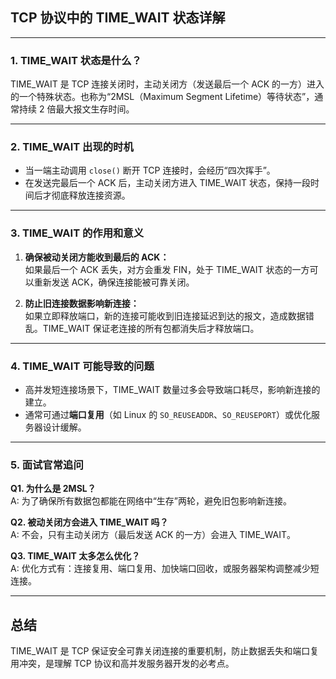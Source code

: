 ## TCP 协议中的 TIME_WAIT 状态详解

---

### 1. TIME_WAIT 状态是什么？

TIME_WAIT 是 TCP 连接关闭时，主动关闭方（发送最后一个 ACK 的一方）进入的一个特殊状态。也称为“2MSL（Maximum Segment Lifetime）等待状态”，通常持续 2 倍最大报文生存时间。

---

### 2. TIME_WAIT 出现的时机

- 当一端主动调用 `close()` 断开 TCP 连接时，会经历“四次挥手”。
- 在发送完最后一个 ACK 后，主动关闭方进入 TIME_WAIT 状态，保持一段时间后才彻底释放连接资源。

---

### 3. TIME_WAIT 的作用和意义

1. **确保被动关闭方能收到最后的 ACK：**  
   如果最后一个 ACK 丢失，对方会重发 FIN，处于 TIME_WAIT 状态的一方可以重新发送 ACK，确保连接能被可靠关闭。

2. **防止旧连接数据影响新连接：**  
   如果立即释放端口，新的连接可能收到旧连接延迟到达的报文，造成数据错乱。TIME_WAIT 保证老连接的所有包都消失后才释放端口。

---

### 4. TIME_WAIT 可能导致的问题

- 高并发短连接场景下，TIME_WAIT 数量过多会导致端口耗尽，影响新连接的建立。
- 通常可通过**端口复用**（如 Linux 的 `SO_REUSEADDR`、`SO_REUSEPORT`）或优化服务器设计缓解。

---

### 5. 面试官常追问

**Q1. 为什么是 2MSL？**  
A: 为了确保所有数据包都能在网络中“生存”两轮，避免旧包影响新连接。

**Q2. 被动关闭方会进入 TIME_WAIT 吗？**  
A: 不会，只有主动关闭方（最后发送 ACK 的一方）会进入 TIME_WAIT。

**Q3. TIME_WAIT 太多怎么优化？**  
A: 优化方式有：连接复用、端口复用、加快端口回收，或服务器架构调整减少短连接。

---

## 总结

TIME_WAIT 是 TCP 保证安全可靠关闭连接的重要机制，防止数据丢失和端口复用冲突，是理解 TCP 协议和高并发服务器开发的必考点。
